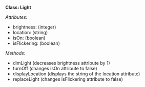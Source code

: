 **Class: Light**

*Attributes:*
* brightness: (integer)
* location: (string)
* isOn: (boolean)
* isFlickering: (boolean)

*Methods:*
* dimLight (decreases brightness attribute by 1)
* turnOff (changes isOn attribute to false)
* displayLocation (displays the string of the location attribute)
* replaceLight (changes isFlickering attribute to false)

